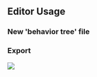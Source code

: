 ## Editor Usage

### New 'behavior tree' file 









### Export

<img src="https://dwb-public.oss-cn-beijing.aliyuncs.com/uPic20221011173211.png"/>